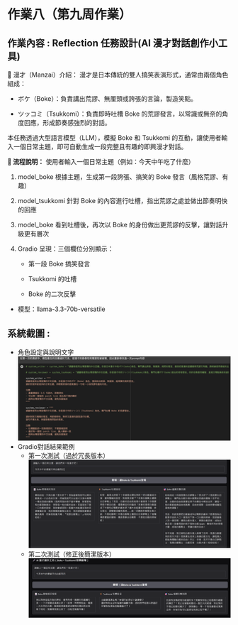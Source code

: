 # 作業八（第九周作業） 
## 作業內容 : Reflection 任務設計(AI 漫才對話創作小工具)
🎤 漫才（Manzai）介紹： 漫才是日本傳統的雙人搞笑表演形式，通常由兩個角色組成：

  - ボケ（Boke）：負責講出荒謬、無厘頭或誇張的言論，製造笑點。

  - ツッコミ（Tsukkomi）：負責即時吐槽 Boke 的荒謬發言，以常識或無奈的角度回應，形成節奏感強烈的對話。

本任務透過大型語言模型（LLM），模擬 Boke 和 Tsukkomi 的互動，讓使用者輸入一個日常主題，即可自動生成一段完整且有趣的即興漫才對話。

**🎯 流程說明：**
使用者輸入一個日常主題（例如：今天中午吃了什麼）

1. model_boke 根據主題，生成第一段誇張、搞笑的 Boke 發言（風格荒謬、有趣）

2. model_tsukkomi 針對 Boke 的內容進行吐槽，指出荒謬之處並做出節奏明快的回應

3. model_boke 看到吐槽後，再次以 Boke 的身份做出更荒謬的反擊，讓對話升級更有層次

4. Gradio 呈現：三個欄位分別顯示：

    - 第一段 Boke 搞笑發言

    - Tsukkomi 的吐槽

    - Boke 的二次反擊
- 模型：llama-3.3-70b-versatile

## 系統截圖 : 
- 角色設定與說明文字
  ![圖片](https://github.com/31Wilson13/ntnu_11302generativeAI/blob/main/HW8_week9/setting.jpg)
- Gradio對話結果範例
  - 第一次測試（過於冗長版本） 
  ![圖片](https://github.com/31Wilson13/ntnu_11302generativeAI/blob/main/HW8_week9/example1.png)
  - 第二次測試（修正後簡潔版本）
  ![圖片](https://github.com/31Wilson13/ntnu_11302generativeAI/blob/main/HW8_week9/example2.png)
